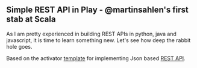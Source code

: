 Simple REST API in Play - @martinsahlen's first stab at Scala
-----------------------
As I am pretty experienced in building REST APIs in python, java and javascript, it is time to
learn something new. Let's see how deep the rabbit hole goes.

Based on the activator [template](https://typesafe.com/activator/templates) for implementing Json based [REST API](https://www.playframework.com/documentation/2.3.x/ScalaJsonHttp).

